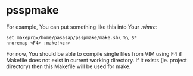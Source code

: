 # psspmake

For example, You can put something like this into Your *.vimrc*:
```
set makeprg=/home/pasasap/psspmake/make.sh\ %\ $*
nnoremap <F4> :make!<cr>
```
For now, You should be able to compile single files from VIM using F4 if Makefile does not exist in current working directory. If it exists (ie. project directory) then this Makefile will be used for make.
